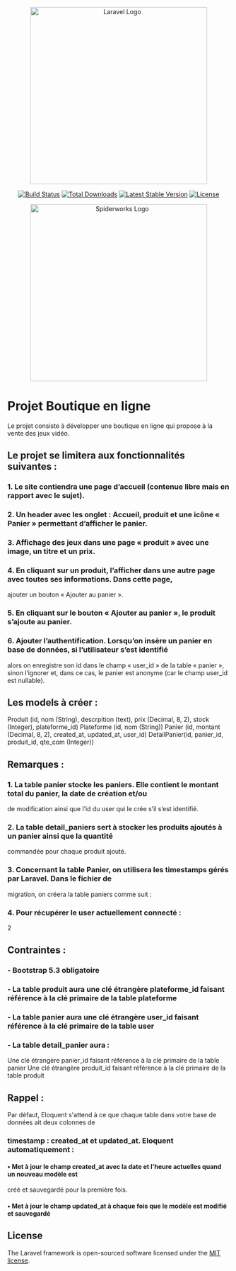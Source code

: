 <p align="center"><a href="https://laravel.com" target="_blank"><img src="https://raw.githubusercontent.com/laravel/art/master/logo-lockup/5%20SVG/2%20CMYK/1%20Full%20Color/laravel-logolockup-cmyk-red.svg" width="400" alt="Laravel Logo"></a></p>

<p align="center">
<a href="https://github.com/laravel/framework/actions"><img src="https://github.com/laravel/framework/workflows/tests/badge.svg" alt="Build Status"></a>
<a href="https://packagist.org/packages/laravel/framework"><img src="https://img.shields.io/packagist/dt/laravel/framework" alt="Total Downloads"></a>
<a href="https://packagist.org/packages/laravel/framework"><img src="https://img.shields.io/packagist/v/laravel/framework" alt="Latest Stable Version"></a>
<a href="https://packagist.org/packages/laravel/framework"><img src="https://img.shields.io/packagist/l/laravel/framework" alt="License"></a>
</p>
<p align="center"><a href="https://github.com/BaldeAl/E-commerce_SpiderWorks" target="_blank"><img src="https://github.com/user-attachments/assets/07332814-d3ed-4100-ad25-eb8f79ef52d5" width="400" alt="Spiderworks Logo"></a></p>

# Projet Boutique en ligne

Le projet consiste à développer une boutique en ligne qui propose à la vente des jeux vidéo.
## Le projet se limitera aux fonctionnalités suivantes :
### 1. Le site contiendra une page d’accueil (contenue libre mais en rapport avec le sujet).
### 2. Un header avec les onglet : Accueil, produit et une icône « Panier » permettant d’afficher le panier.
### 3. Affichage des jeux dans une page « produit » avec une image, un titre et un prix.
### 4. En cliquant sur un produit, l’afficher dans une autre page avec toutes ses informations. Dans cette page, 
ajouter un bouton « Ajouter au panier ».
### 5. En cliquant sur le bouton « Ajouter au panier », le produit s’ajoute au panier.
### 6. Ajouter l’authentification. Lorsqu’on insère un panier en base de données, si l’utilisateur s’est identifié 
alors on enregistre son id dans le champ « user_id » de la table « panier », sinon l’ignorer et, dans ce 
cas, le panier est anonyme (car le champ user_id est nullable).
## Les models à créer :
Produit (id, nom (String), descrpition (text), prix (Decimal, 8, 2), stock (Integer), plateforme_id)
Plateforme (id, nom (String))
Panier (id, montant (Decimal, 8, 2), created_at, updated_at, user_id)
DetailPanier(id, panier_id, produit_id, qte_com (Integer))
## Remarques :
### 1. La table panier stocke les paniers. Elle contient le montant total du panier, la date de création et/ou 
de modification ainsi que l’id du user qui le crée s’il s’est identifié.
### 2. La table detail_paniers sert à stocker les produits ajoutés à un panier ainsi que la quantité 
commandée pour chaque produit ajouté.
### 3. Concernant la table Panier, on utilisera les timestamps gérés par Laravel. Dans le fichier de 
migration, on créera la table paniers comme suit :
### 4. Pour récupérer le user actuellement connecté :
2
## Contraintes :
### - Bootstrap 5.3 obligatoire
### - La table produit aura une clé étrangère plateforme_id faisant référence à la clé primaire de la table  plateforme
### - La table panier aura une clé étrangère user_id faisant référence à la clé primaire de la table user
### - La table detail_panier aura : 
Une clé étrangère panier_id faisant référence à la clé primaire de la table panier
Une clé étrangère produit_id faisant référence à la clé primaire de la table produit
## Rappel :
Par défaut, Eloquent s'attend à ce que chaque table dans votre base de données ait deux colonnes de 
### timestamp : created_at et updated_at. Eloquent automatiquement :
#### • Met à jour le champ created_at avec la date et l'heure actuelles quand un nouveau modèle est 
créé et sauvegardé pour la première fois.
#### • Met à jour le champ updated_at à chaque fois que le modèle est modifié et sauvegardé
## License

The Laravel framework is open-sourced software licensed under the [MIT license](https://opensource.org/licenses/MIT).
